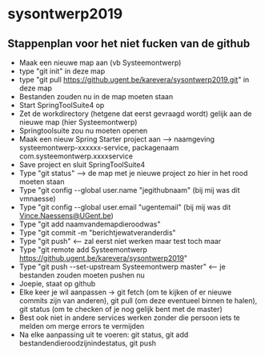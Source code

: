 # sysontwerp2019

## Stappenplan voor het niet fucken van de github
- Maak een nieuwe map aan (vb Systeemontwerp)
- type "git init" in deze map
- type "git pull https://github.ugent.be/karevera/sysontwerp2019.git" in deze map
- Bestanden zouden nu in de map moeten staan
- Start SpringToolSuite4 op
- Zet de workdirectory (hetgene dat eerst gevraagd wordt) gelijk aan de nieuwe map (hier Systeemontwerp)
- Springtoolsuite zou nu moeten openen
- Maak een nieuw Spring Starter project aan --> naamgeving systeemontwerp-xxxxxx-service, packagenaam com.systeemontwerp.xxxxservice
- Save project en sluit SpringToolSuite4
- Type "git status" --> de map met je nieuwe project zo hier in het rood moeten staan
- Type "git config --global user.name "jegithubnaam" (bij mij was dit vmnaesse)
- Type "git config --global user.email "ugentemail" (bij mij was dit Vince.Naessens@UGent.be)
- Type "git add naamvandemapdieroodwas"
- Type "git commit -m "berichtjewatveranderdis"
- Type "git push" <-- zal eerst niet werken maar test toch maar
- Type "git remote add Systeemontwerp https://github.ugent.be/karevera/sysontwerp2019"
- Type "git push --set-upstream Systeemontwerp master" <-- je bestanden zouden moeten pushen nu
- Joepie, staat op github
- Elke keer je wil aanpassen -> git fetch (om te kijken of er nieuwe commits zijn van anderen), git pull (om deze eventueel binnen te halen), git status (om te checken of je nog gelijk bent met de master)
- Best ook niet in andere services werken zonder die persoon iets te melden om merge errors te vermijden
- Na elke aanpassing uit te voeren: git status, git add bestandendieroodzijnindestatus, git push

